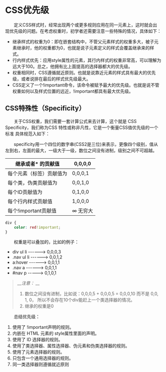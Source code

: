 



# CSS优先级
&emsp;&emsp;定义CSS样式时，经常出现两个或更多规则应用在同一元素上，这时就会出现优先级的问题。在考虑权重时，初学者还需要注意一些特殊的情况，具体如下：

+ 继承样式的权重为0：即在嵌套结构中，不管父元素样式的权重多大，被子元素继承时，他的权重都为0，也就是说子元素定义的样式会覆盖继承来的样式。
+ 行内样式优先：应用style属性的元素，其行内样式的权重非常高，可以理解为远大于100。总之，他拥有比上面提高的选择器都大的优先级。
+ 权重相同时，CSS遵循就近原则。也就是说靠近元素的样式具有最大的优先级，或者说排在最后的样式优先级最大。
+ CSS定义了一个!important命令，该命令被赋予最大的优先级。也就是说不管权重如何以及样式位置的远近，!important都具有最大优先级。

## CSS特殊性（Specificity）
&emsp;&emsp;关于CSS权重，我们需要一套计算公式来去计算，这个就是 CSS Specificity，我们称为CSS 特性或称非凡性，它是一个衡量CSS值优先级的一个标准 具体规范入如下：

&emsp;&emsp;specificity用一个四位的数字串(CSS2是三位)来表示，更像四个级别，值从左到右，左面的最大，一级大于一级，数位之间没有进制，级别之间不可超越。

| 继承或者* 的贡献值      | 0,0,0,0 |
| --------------- | ------- |
| 每个元素（标签）贡献值为    | 0,0,0,1 |
| 每个类，伪类贡献值为      | 0,0,1,0 |
| 每个ID贡献值为        | 0,1,0,0 |
| 每个行内样式贡献值       | 1,0,0,0 |
| 每个!important贡献值 | ∞ 无穷大   |

```css
div {
    color: red!important;
}
```

&emsp;&emsp;权重是可以叠加的，比如的例子：

+ div ul  li   ------>      0,0,0,3
+ .nav ul li   ------>      0,0,1,2
+ a:hover      -----—>      0,0,1,1
+ .nav a       ------>      0,0,1,1
+ #nav p       ----->       0,1,0,1

> *__注意： __*
> 1. 数位之间没有进制，比如说：0,0,0,5 + 0,0,0,5 = 0,0,0,10 而不是 0,0, 1, 0， 所以不会存在10个div能赶上一个类选择器的情况。
> 2. 继承的权重是0

&emsp;&emsp;总结优先级：

1. 使用了 !important声明的规则。
2. 内嵌在 HTML 元素的 style属性里面的声明。
3. 使用了 ID 选择器的规则。
4. 使用了类选择器、属性选择器、伪元素和伪类选择器的规则。
5. 使用了元素选择器的规则。
6. 只包含一个通用选择器的规则。
7. 同一类选择器则遵循就近原则